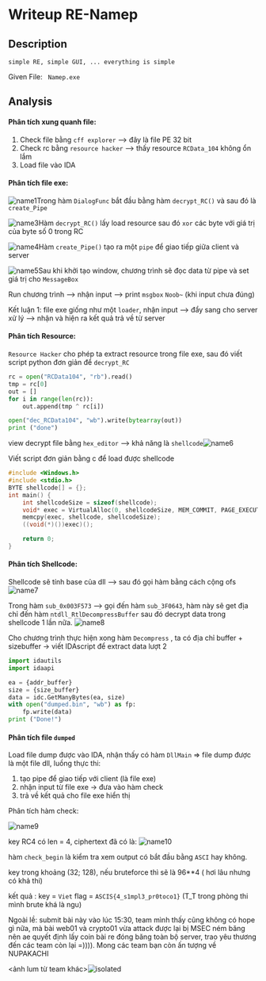 # Writeup RE-Namep

## Description

 `simple RE, simple GUI, ... everything is simple`

Given File: ` Namep.exe`

## Analysis

#### Phân tích xung quanh file:

1. Check file bằng `cff explorer` --> đây là file PE 32 bit
2. Check rc bằng `resource hacker` --> thấy resource `RCData_104` không ổn lắm
3. Load file vào IDA  

#### Phân tích file exe:

![name1](D:\13_CTF_Writeups\1_SVATTT20\Namep\name1.png)Trong  hàm `DialogFunc` bắt đầu bằng hàm `decrypt_RC()` và sau đó là `create_Pipe`

![name3](D:\13_CTF_Writeups\1_SVATTT20\Namep\name3.png)Hàm `decrypt_RC()` lấy  load resource sau đó `xor` các byte với giá trị của byte số 0 trong RC

![name4](D:\13_CTF_Writeups\1_SVATTT20\Namep\name4.png)Hàm `create_Pipe()` tạo ra một `pipe` để giao tiếp giữa client và server 

![name5](D:\13_CTF_Writeups\1_SVATTT20\Namep\name5.png)Sau khi khởi tạo window, chương trình sẽ đọc data từ pipe và set giá trị cho `MessageBox` 

Run chương trình --> nhận input --> print `msgbox`  `Noob~` (khi input chưa đúng)

Kết luận 1: file exe giống như một `loader`,  nhận input --> đẩy sang cho server xử lý --> nhận và hiện ra kết quả trả về từ server

#### Phân tích Resource:

`Resource Hacker` cho phép ta extract resource trong file exe, sau đó viết script python đơn giản để `decrypt_RC` 

```python
rc = open("RCData104", "rb").read()
tmp = rc[0]
out = []
for i in range(len(rc)):
    out.append(tmp ^ rc[i])

open("dec_RCData104", "wb").write(bytearray(out))
print ("done")
```

 view decrypt file bằng `hex_editor`  --> khả năng là `shellcode`![name6](D:\13_CTF_Writeups\1_SVATTT20\Namep\name6.png)

Viết script đơn giản bằng c để load được shellcode

```c
#include <Windows.h>
#include <stdio.h>
BYTE shellcode[] = {};
int main() {
    int shellcodeSize = sizeof(shellcode);
    void* exec = VirtualAlloc(0, shellcodeSize, MEM_COMMIT, PAGE_EXECUTE_READWRITE);
    memcpy(exec, shellcode, shellcodeSize);
    ((void(*)())exec)();

    return 0;
}
```

#### Phân tích Shellcode:

Shellcode sẽ tính base của dll --> sau đó gọi hàm bằng cách cộng ofs ![name7](D:\13_CTF_Writeups\1_SVATTT20\Namep\name7.png)

Trong hàm `sub_0x003F573` --> gọi đến hàm `sub_3F0643`, hàm này sẽ get địa chỉ đến hàm `ntdll_RtlDecompressBuffer` sau đó decrypt data trong shellcode 1 lần nữa. ![name8](D:\13_CTF_Writeups\1_SVATTT20\Namep\name8.png)

Cho chương trình thực hiện xong hàm `Decompress` , ta có địa chỉ buffer + sizebuffer -> viết IDAscript để extract data lượt 2

```python
import idautils
import idaapi

ea = {addr_buffer}
size = {size_buffer}
data = idc.GetManyBytes(ea, size)
with open("dumped.bin", "wb") as fp:
    fp.write(data)
print ("Done!")
```

#### Phân tích file `dumped`

Load file dump được vào IDA, nhận thấy có hàm `DllMain` => file dump được là một file dll, luồng thực thi:

1. tạo pipe để giao tiếp với client (là file exe)
2. nhận input từ file exe -> đưa vào hàm check
3. trả về kết quả cho file exe hiển thị

Phân tích hàm check:

![name9](D:\13_CTF_Writeups\1_SVATTT20\Namep\name9.png)

key RC4 có len = 4, ciphertext đã có là: ![name10](D:\13_CTF_Writeups\1_SVATTT20\Namep\name10.png)

hàm  `check_begin` là kiểm tra xem output có bắt đầu bằng `ASCI` hay không. 

key trong khoảng (32; 128), nếu bruteforce thì sẽ là 96**4 ( hơi lâu nhưng có khả thi)

kết quả : key = `Viet`  flag = `ASCIS{4_s1mpl3_pr0toco1}`  (T_T trong phòng thi mình brute khá là ngu)

Ngoài lề: submit bài này vào lúc 15:30, team mình thấy cũng không có hope gì nữa, mà bài web01 và crypto01 vừa attack được lại bị MSEC ném băng nên ae quyết định lấy coin bài re đóng băng toàn bộ server, trao yêu thương đến các team còn lại =)))). Mong các team bạn còn ấn tượng về NUPAKACHI

<ảnh lum từ team khác>![isolated](D:\13_CTF_Writeups\1_SVATTT20\Namep\isolated.jpg)